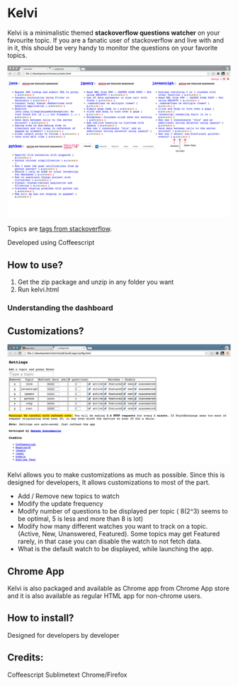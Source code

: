 # Kelvi

Kelvi is a minimalistic themed **stackoverflow questions watcher** on your favourite topic. If you are a fanatic user of stackoverflow and live with and in it, this should be very handy to monitor the questions on your favorite topics.

![Alt text](imgs/kelvi-dashboard-1.png)

Topics are [tags from stackoverflow](https://stackoverflow.com/tags).

Developed using Coffeescript

## How to use?

1. Get the zip package and unzip in any folder you want
2. Run kelvi.html

### Understanding the dashboard

## Customizations?

![Alt text](imgs/kelvi-dashboard-config-1.png)

Kelvi allows you to make customizations as much as possible. Since this is designed for developers, It allows customizations to most of the part. 

* Add / Remove new topics to watch
* Modify the update frequency
* Modify number of questions to be displayed per topic ( 8(2^3) seems to be optimal, 5 is less and more than 8 is lot)
* Modify how many different watches you want to track on a topic. (Active, New, Unanswered, Featured). Some topics may get Featured rarely, in that case you can disable the watch to not fetch data.
* What is the default watch to be displayed, while launching the app.

## Chrome App

Kelvi is also packaged and available as Chrome app from Chrome App store and it is also available as regular HTML app for non-chrome users. 

## How to install?

Designed for developers by developer

## Credits:

Coffeescript
Sublimetext
Chrome/Firefox
